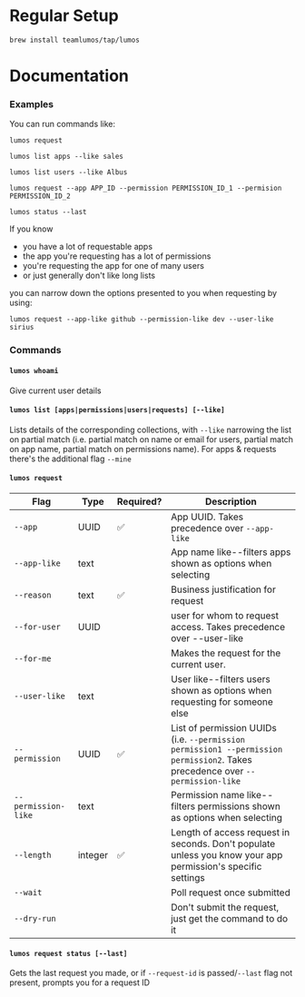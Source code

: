 # Regular Setup
```shell
brew install teamlumos/tap/lumos
```

# Documentation
### Examples

You can run commands like:

`lumos request`

`lumos list apps --like sales`

`lumos list users --like Albus`

`lumos request --app APP_ID --permission PERMISSION_ID_1 --permision PERMISSION_ID_2`

`lumos status --last`

If you know
- you have a lot of requestable apps
- the app you're requesting has a lot of permissions
- you're requesting the app for one of many users
- or just generally don't like long lists

you can narrow down the options presented to you when requesting by using:

`lumos request --app-like github --permission-like dev --user-like sirius`

### Commands
#### `lumos whoami`
Give current user details

#### `lumos list [apps|permissions|users|requests] [--like]`
Lists details of the corresponding collections, with `--like` narrowing the list on partial match (i.e. partial match on name or email for users, partial match on app name, partial match on permissions name).
For apps & requests there's the additional flag `--mine`

#### `lumos request`

| Flag | Type | Required? |  Description |
|------|------|-----------|--------------|
| `--app`| UUID | ✅ | App UUID. Takes precedence over `--app-like` |
| `--app-like` | text | | App name like--filters apps shown as options when selecting |
| `--reason` | text | ✅ |Business justification for request |
| `--for-user` | UUID  | | user for whom to request access. Takes precedence over --user-like |
| `--for-me`  | ||  Makes the request for the current user. |
| `--user-like` | text | | User like--filters users shown as options when requesting for someone else |
| `--permission` | UUID | ✅ | List of permission UUIDs (i.e. `--permission permission1 --permission permission2`. Takes precedence over `--permission-like` |
| `--permission-like` | text | | Permission name like--filters permissions shown as options when selecting |
| `--length` | integer | ✅ | Length of access request in seconds. Don't populate unless you know your app permission's specific settings |
| `--wait` |  | | Poll request once submitted |
| `--dry-run` |  | | Don't submit the request, just get the command to do it |

#### `lumos request status [--last]`
Gets the last request you made, or if `--request-id` is passed/`--last` flag not present, prompts you for a request ID

